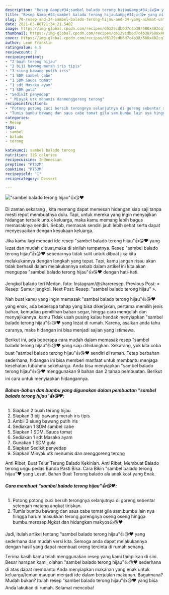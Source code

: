 ```yaml
---
description: "Resep &amp;#34;sambel balado terong hijau&amp;#34;👍😘❤️ yang nikmat Untuk Jualan"
title: "Resep &amp;#34;sambel balado terong hijau&amp;#34;👍😘❤️ yang nikmat Untuk Jualan"
slug: 70-resep-and-34-sambel-balado-terong-hijau-and-34-yang-nikmat-untuk-jualan
date: 2021-03-06T21:34:21.548Z
image: https://img-global.cpcdn.com/recipes/d6129cdb6d7c4b38/680x482cq70/sambel-balado-terong-hijau👍😘❤️-foto-resep-utama.jpg
thumbnail: https://img-global.cpcdn.com/recipes/d6129cdb6d7c4b38/680x482cq70/sambel-balado-terong-hijau👍😘❤️-foto-resep-utama.jpg
cover: https://img-global.cpcdn.com/recipes/d6129cdb6d7c4b38/680x482cq70/sambel-balado-terong-hijau👍😘❤️-foto-resep-utama.jpg
author: Leon Franklin
ratingvalue: 4.5
reviewcount: 7
recipeingredient:
- "2 buah terong hijau"
- "3 biji bawang merah iris tipis"
- "3 siung bawang putih iris"
- "1 SDM sambel cabe"
- "1 SDM Sauos tomat"
- "1 sdt Masako ayam"
- "1 SDM gula"
- "Sedikit penyedap"
- " Minyak utk menumis danmenggoreng terong"
recipeinstructions:
- "Potong potong cuci bersih terongnya selanjutnya di goreng sebentar setengah matang angkat tiriskan."
- "Tumis bumbu bawang dan saus cabe tomat gila sam.bumbu lain nya hingga harum masukkan terong gorengnya oseng oseng hingga bumbu.meresap.Ngkat dan hidangkan makyos👍😘❤️"
categories:
- Resep
tags:
- sambel
- balado
- terong

katakunci: sambel balado terong 
nutrition: 126 calories
recipecuisine: Indonesian
preptime: "PT32M"
cooktime: "PT53M"
recipeyield: "1"
recipecategory: Dessert

---
```



![&#34;sambel balado terong hijau&#34;👍😘❤️](https://img-global.cpcdn.com/recipes/d6129cdb6d7c4b38/680x482cq70/sambel-balado-terong-hijau👍😘❤️-foto-resep-utama.jpg)

Di zaman  sekarang , kita memang dapat memesan hidangan siap saji tanpa mesti repot membuatnya dulu. Tapi, untuk mereka yang ingin menyajikan hidangan terbaik untuk keluarga, maka kamu memang lebih bagus memasaknya sendiri. Sebab, memasak sendiri jauh lebih sehat serta dapat menyesuaikan dengan kesukaan keluarga.

Jika kamu lagi mencari ide resep &#34;sambel balado terong hijau&#34;👍😘❤️ yang lezat dan mudah dibuat,maka di sinilah tempatnya. Resep &#34;sambel balado terong hijau&#34;👍😘❤️  sebenarnya tidak sulit untuk dibuat jika kita melakukannya dengan langkah yang tepat. Tapi, kamu jangan risau akan tidak berhasil dalam melakukannya 
sebab dalam artikel ini kita akan mengupas &#34;sambel balado terong hijau&#34;👍😘❤️ dengan hati-hati.  

Jengkol balado teri Medan. foto: Instagram/@shareresep. Previous Post: « Resep: Semur jengkol. Next Post: Resep: &#34;sambel balado terong hijau&#34; ».

Nah buat kamu yang ingin memasak &#34;sambel balado terong hijau&#34;👍😘❤️ yang enak, ada beberapa tahap yang bisa dikerjakan, pertama memilih jenis bahan, kemudian pemilihan bahan segar, hingga cara mengolah dan menyajikannya. kamu Tidak usah pusing kalau hendak menyiapkan &#34;sambel balado terong hijau&#34;👍😘❤️ yang lezat di rumah. Karena, asalkan anda  tahu caranya, maka hidangan ini bisa menjadi sajian yang istimewa.

Berikut ini, ada beberapa cara mudah dalam memasak resep &#34;sambel balado terong hijau&#34;👍😘❤️ yang siap dihidangkan. Sekarang, yuk kita coba buat &#34;sambel balado terong hijau&#34;👍😘❤️ sendiri di rumah. Tetap berbahan sederhana, hidangan ini bisa memberi manfaat untuk membantu menjaga kesehatan tubuhmu sekeluarga. Anda bisa menyiapkan &#34;sambel balado terong hijau&#34;👍😘❤️ menggunakan 9 bahan dan 2 tahap pembuatan. Berikut ini cara untuk menyiapkan hidangannya.

<!--inarticleads1-->

##### Bahan-bahan dan bumbu yang digunakan dalam pembuatan &#34;sambel balado terong hijau&#34;👍😘❤️:

1. Siapkan 2 buah terong hijau
1. Siapkan 3 biji bawang merah iris tipis
1. Ambil 3 siung bawang putih iris
1. Sediakan 1 SDM sambel cabe
1. Siapkan 1 SDM. Sauos tomat
1. Sediakan 1 sdt Masako ayam
1. Gunakan 1 SDM gula
1. Siapkan Sedikit penyedap
1. Siapkan  Minyak utk menumis dan.menggoreng terong


Anti Ribet, Buat Telur Terung Balado Kekinian. Anti Ribet, Membuat Balado terong ungu pedas Bunda Pasti Bisa. Cara Bikin &#34;sambel balado terong hijau&#34;❤️ yang Lezat. Bahan Buat Terong balado ala anak kost yang Enak. 

<!--inarticleads2-->

##### Cara membuat &#34;sambel balado terong hijau&#34;👍😘❤️:

1. Potong potong cuci bersih terongnya selanjutnya di goreng sebentar setengah matang angkat tiriskan.
1. Tumis bumbu bawang dan saus cabe tomat gila sam.bumbu lain nya hingga harum masukkan terong gorengnya oseng oseng hingga bumbu.meresap.Ngkat dan hidangkan makyos👍😘❤️




Jadi, itulah artikel tentang  &#34;sambel balado terong hijau&#34;👍😘❤️  yang sederhana dan mudah versi kita. Semoga anda dapat melakukannya dengan hasil yang dapat membuat oreng tercinta di rumah senang. 

Terima kasih kamu telah menggunakan resep yang kami tampilkan di sini. Besar harapan kami, olahan  &#34;sambel balado terong hijau&#34;👍😘❤️ sederhana di atas dapat membantu Anda menyiapkan makanan yang enak untuk keluarga/teman maupun menjadi ide dalam berjualan makanan. Bagaimana? Mudah bukan? Itulah resep &#34;sambel balado terong hijau&#34;👍😘❤️ yang bisa Anda lakukan di rumah. Selamat mencoba!

